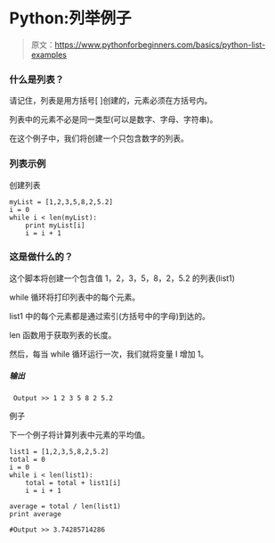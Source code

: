 # Python:列举例子

> 原文：<https://www.pythonforbeginners.com/basics/python-list-examples>

### 什么是列表？

请记住，列表是用方括号[ ]创建的，元素必须在方括号内。

列表中的元素不必是同一类型(可以是数字、字母、字符串)。

在这个例子中，我们将创建一个只包含数字的列表。

### 列表示例

创建列表

```
myList = [1,2,3,5,8,2,5.2] 
i = 0
while i < len(myList):
    print myList[i]
    i = i + 1 
```

### 这是做什么的？

这个脚本将创建一个包含值 1，2，3，5，8，2，5.2 的列表(list1)

while 循环将打印列表中的每个元素。

list1 中的每个元素都是通过索引(方括号中的字母)到达的。

len 函数用于获取列表的长度。

然后，每当 while 循环运行一次，我们就将变量 I 增加 1。

##### 输出

```
 Output >> 1 2 3 5 8 2 5.2 
```

例子

下一个例子将计算列表中元素的平均值。

```
list1 = [1,2,3,5,8,2,5.2]
total = 0
i = 0
while i < len(list1):
    total = total + list1[i]
    i = i + 1

average = total / len(list1)
print average 
```

```
#Output >> 3.74285714286
```